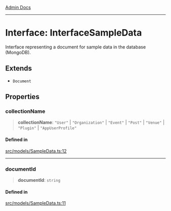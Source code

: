 [Admin Docs](/)

***

# Interface: InterfaceSampleData

Interface representing a document for sample data in the database (MongoDB).

## Extends

- `Document`

## Properties

### collectionName

> **collectionName**: `"User"` \| `"Organization"` \| `"Event"` \| `"Post"` \| `"Venue"` \| `"Plugin"` \| `"AppUserProfile"`

#### Defined in

[src/models/SampleData.ts:12](https://github.com/Suyash878/talawa-api/blob/cfd688207611ba245c99edd8dbaccb2cdbf6a043/src/models/SampleData.ts#L12)

***

### documentId

> **documentId**: `string`

#### Defined in

[src/models/SampleData.ts:11](https://github.com/Suyash878/talawa-api/blob/cfd688207611ba245c99edd8dbaccb2cdbf6a043/src/models/SampleData.ts#L11)
